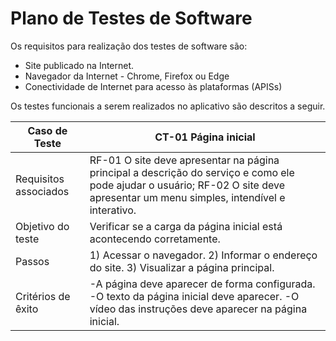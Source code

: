 # Plano de Testes de Software

Os requisitos para realização dos testes de software são:
- Site publicado na Internet.
- Navegador da Internet - Chrome, Firefox ou Edge
- Conectividade de Internet para acesso às plataformas (APISs)

Os testes funcionais a serem realizados no aplicativo são descritos a seguir.

|Caso de Teste|CT-01 Página inicial|
|-------------|--------------------|
|Requisitos associados|RF-01 O site deve apresentar na página principal a descrição do serviço e como ele pode ajudar o usuário;                   RF-02 O site deve apresentar um menu simples, intendível e interativo.|
|Objetivo do teste|Verificar se a carga da página inicial está acontecendo corretamente.|
|Passos|1) Acessar o navegador.                                 2) Informar o endereço do site.                                        3) Visualizar a página principal.|
|Critérios de êxito|-A página deve aparecer de forma configurada.                                    -O texto da página inicial deve aparecer.                                        -O vídeo das instruções deve aparecer na página inicial.|
